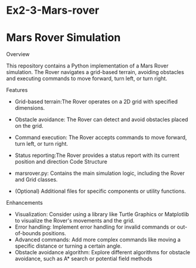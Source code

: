 # Ex2-3-Mars-rover
# Mars Rover Simulation

Overview

This repository contains a Python implementation of a Mars Rover simulation. The Rover navigates a grid-based terrain, avoiding obstacles and executing commands to move forward, turn left, or turn right.

Features

- Grid-based terrain:The Rover operates on a 2D grid with specified dimensions.
- Obstacle avoidance: The Rover can detect and avoid obstacles placed on the grid.
- Command execution: The Rover accepts commands to move forward, turn left, or turn right.
- Status reporting:The Rover provides a status report with its current position and direction
Code Structure

- marsrover.py: Contains the main simulation logic, including the Rover and Grid classes.
- (Optional) Additional files for specific components or utility functions.

Enhancements

- Visualization: Consider using a library like Turtle Graphics or Matplotlib to visualize the Rover's movements and the grid.
- Error handling: Implement error handling for invalid commands or out-of-bounds positions.
- Advanced commands: Add more complex commands like moving a specific distance or turning a certain angle.
- Obstacle avoidance algorithm: Explore different algorithms for obstacle avoidance, such as A* search or potential field methods
